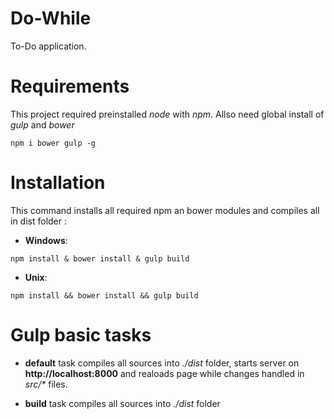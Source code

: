 # Do-While
To-Do application.



# Requirements
This project required preinstalled _node_ with _npm_.
Allso need global install of _gulp_ and _bower_
```
npm i bower gulp -g
```

# Installation
This command installs all required npm an bower modules and compiles all in dist folder :

+ __Windows__:
```
npm install & bower install & gulp build
```

+ __Unix__:
```
npm install && bower install && gulp build
```

# Gulp basic tasks
+ __default__ task compiles all sources into _./dist_ folder, starts server on __http://localhost:8000__
and realoads page while changes handled in _src/*_ files.

+ __build__ task compiles all sources into _./dist_ folder

